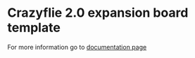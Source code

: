 # Crazyflie 2.0 expansion board template

For more information go to [documentation page](docs/index.md)

